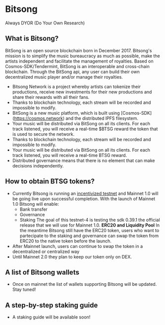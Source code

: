 # Bitsong

Always DYOR (Do Your Own Research)

## What is Bitsong?
BitSong is an open source blockchain born in December 2017. Bitsong's mission is to simplify the music bureaucracy as much as possible, make the artists independent and facilitate the management of royalties.
Based on Cosmos-SDK/Tendermint, BitSong is an interoperable and cross-chain blockchain.
Through the BitSong api, any user can build their own decentralized music player and/or manage their royalties.

- Bitsong Network is a project whereby artists can tokenize their productions, receive new investments for their new productions and share their rewards with all their fans.
- Thanks to blockchain technology, each stream will be recorded and impossible to modify.
- BitSong is a new music platform, which is built using [Cosmos-SDK] (https://cosmos.network) and the distributed IPFS filesystem.
- Your music will be distributed via BitSong on all its clients. For each track listened, you will receive a real-time $BTSG reward the token that is used to secure the network.
- Thanks to blockchain technology, each stream will be recorded and impossible to modify.
- Your music will be distributed via BitSong on all its clients. For each track listened, you will receive a real-time BTSG reward.
- Distributed governance means that there is no element that can make decisions independently.

## How to obtain BTSG tokens?
- Currently Bitsong is running an [incentivized testnet](https://medium.com/@BitSongOfficial/how-to-participate-in-bitsong-testnet-4-incentivized-e5987bfc9d10
) and Mainnet 1.0 will be going live upon successful completion. 
With the launch of Mainnet 1.0 Bitsong will enable:
    - Bank transfer
    - Governance
    - Staking
The goal of this testnet-4 is testing the sdk 0.39.1 the official release that we will use for Mainnet 1.0.
**ERC20 and Liquidity Pool**
In the meantime Bitsong still have the ERC20 token, users who want to partecipate to the staking and governance can swap the token from ERC20 to the native token before the launch.
- After Mainnet launch, users can continue to swap the token in a decentralized or centralized way
- Until  Mainnet 2.0 they plan to keep our token only on DEX.

## A list of Bitsong wallets
- Once on mainnet the list of wallets supporting Bitsong will be updated. Stay tuned!

## A step-by-step staking guide
- A staking guide will be available soon!

